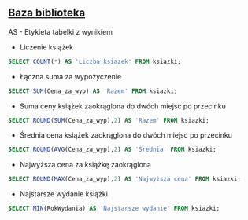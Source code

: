 ## [Baza biblioteka](https://github.com/62koen/notatki/blob/v4/attachments/SQL/biblioteka.sql)
AS - Etykieta tabelki z wynikiem

- Liczenie książek
```sql
SELECT COUNT(*) AS 'Liczba ksiazek' FROM ksiazki;
```

- Łączna suma za wypożyczenie
```sql
SELECT SUM(Cena_za_wyp) AS 'Razem' FROM ksiazki;
```

- Suma ceny książek zaokrąglona do dwóch miejsc po przecinku
```sql
SELECT ROUND(SUM(Cena_za_wyp),2) AS 'Razem' FROM ksiazki; 
```

- Średnia cena książek zaokrąglona do dwóch miejsc po przecinku
```sql
SELECT ROUND(AVG(Cena_za_wyp),2) AS 'Średnia' FROM ksiazki;
```

- Najwyższa cena za książkę zaokrąglona
```sql
SELECT ROUND(MAX(Cena_za_wyp),2) AS 'Najwyższa cena' FROM ksiazki;
```

- Najstarsze wydanie książki
```sql
SELECT MIN(RokWydania) AS 'Najstarsze wydanie' FROM ksiazki;
```